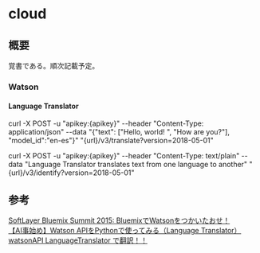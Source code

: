 # cloud

## 概要
覚書である。順次記載予定。  

### Watson

#### Language Translator
curl -X POST -u "apikey:{apikey}" --header "Content-Type: application/json" --data "{\"text\": [\"Hello, world! \", \"How are you?\"], \"model_id\":\"en-es\"}" "{url}/v3/translate?version=2018-05-01"  

curl -X POST -u "apikey:{apikey}" --header "Content-Type: text/plain" --data "Language Translator translates text from one language to another" "{url}/v3/identify?version=2018-05-01"

## 参考
[SoftLayer Bluemix Summit 2015: BluemixでWatsonをつかいたおせ！](https://www.slideshare.net/MikiYutani/softlayer-bluemix-summit-2015-bluemixwatson?qid=8fda4f26-b981-4268-8da5-192504fdc4a3&v=&b=&from_search=1)  
[【AI事始め】Watson APIをPythonで使ってみる（Language Translator）](https://qiita.com/kg1/items/88be91c5ecde8600220e)  
[watsonAPI LanguageTranslator で翻訳！！](https://qiita.com/van/items/8ab08bce0270baf377a2)  
